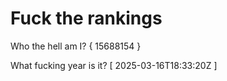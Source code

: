 # Fuck the rankings

Who the hell am I?
{ 15688154 }

What fucking year is it?
[ 2025-03-16T18:33:20Z ]
